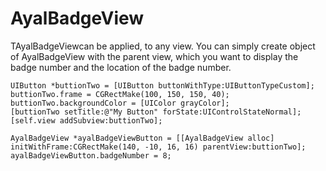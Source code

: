 AyalBadgeView
=============
TAyalBadgeViewcan be applied, to any view. You can simply create object of AyalBadgeView with the parent view, 
which you want to display the badge number and the location of the badge number.

    UIButton *buttionTwo = [UIButton buttonWithType:UIButtonTypeCustom];
    buttionTwo.frame = CGRectMake(100, 150, 150, 40);
    buttionTwo.backgroundColor = [UIColor grayColor];
    [buttionTwo setTitle:@"My Button" forState:UIControlStateNormal];
    [self.view addSubview:buttionTwo];
    
    AyalBadgeView *ayalBadgeViewButton = [[AyalBadgeView alloc] initWithFrame:CGRectMake(140, -10, 16, 16) parentView:buttionTwo];
    ayalBadgeViewButton.badgeNumber = 8;
